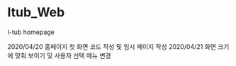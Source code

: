 # Itub_Web
I-tub homepage

2020/04/20 홈페이지 첫 화면 코드 작성 및 임시 페이지 작성
2020/04/21 화면 크기에 맞춰 보이기 및 사용자 선택 메뉴 변경
